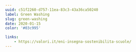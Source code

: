 ```yaml
---
uuid: c51f2260-d757-11ea-83c3-43a36ca50240
label: Green Washing
slug: green-washing
date: 2020-01-15
color: '#03c995'

links:
    - https://valori.it/eni-insegna-sostenibilita-scuole/
---
```


